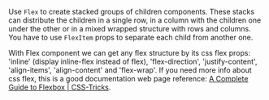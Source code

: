 Use `Flex` to create stacked groups of children components. These stacks can
distribute the children in a single row, in a column with the children
one under the other or in a mixed wrapped structure with rows and columns.
You have to use `FlexItem` props to separate each child from another one.

With Flex component we can get any flex structure by its css flex props: 'inline'
(display inline-flex instead of flex), 'flex-direction', 'justify-content',
'align-items', 'align-content' and 'flex-wrap'. If you need more info about css
flex, this is a good documentation web page reference:
[A Complete Guide to Flexbox | CSS-Tricks](https://css-tricks.com/snippets/css/a-guide-to-flexbox/).
